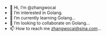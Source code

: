 - 👋 Hi, I’m @zhangwocai
- 👀 I’m interested in Golang.
- 🌱 I’m currently learning Golang...
- 💞️ I’m looking to collaborate on Golang...
- 📫 How to reach me zhangwocai@sina.com...

<!---
zhangwocai/zhangwocai is a ✨ special ✨ repository because its `README.md` (this file) appears on your GitHub profile.
You can click the Preview link to take a look at your changes.
--->

